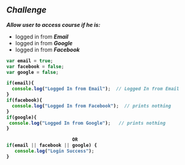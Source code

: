 ## _Challenge_
**_Allow user to access course if he is:_**
- logged in from **_Email_**
- logged in from **_Google_**
- logged in from **_Facebook_**

<b>

```javascript
var email = true;
var facebook = false;
var google = false;

if(email){
  console.log("Logged In from Email");  // Logged In from Email
}
if(facebook){
  console.log("Logged In from Facebook");  // prints nothing
}
if(google){
 console.log("Logged In from Google");   // prints nothing
}

                        OR
if(email || facebook || google) {
   console.log("Login Success");
}
```
</b>
